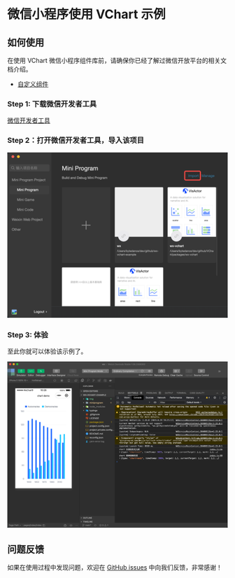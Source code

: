 # 微信小程序使用 VChart 示例

## 如何使用

在使用 VChart 微信小程序组件库前，请确保你已经了解过微信开放平台的相关文档介绍。

- [自定义组件](https://developers.weixin.qq.com/miniprogram/dev/framework/custom-component/)

### Step 1: 下载微信开发者工具

[微信开发者工具](https://developers.weixin.qq.com/miniprogram/dev/devtools/devtools.html)

### Step 2：打开微信开发者工具，导入该项目

![image](./img/import-program.png)

### Step 3: 体验

至此你就可以体验该示例了。

![image](./img/homepage.png)

## 问题反馈

如果在使用过程中发现问题，欢迎在 [GitHub issues](https://github.com/VisActor/VChart/issues/new/choose) 中向我们反馈，非常感谢！
